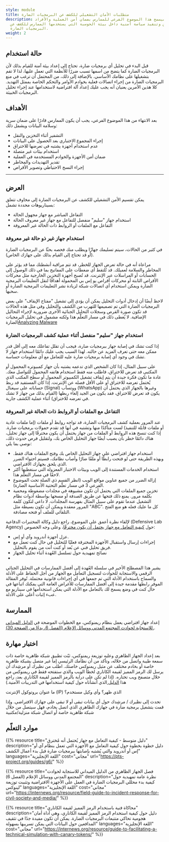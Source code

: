 ```yaml
---
style: module
title: متطلبات الأمان التشغيلي للكشف عن البرمجيات الضارة
description: سيسمح هذا الموضوع الفرعي للممارس بضمان أمن العملية والأفراد
  المعنيين وتنفيذ سياسة أمنية داخل بيئة الحوسبة التي يستخدمها الممارس للكشف عن
  البرمجيات الضارة.
weight: 2
---
```


## حالة استخدام

قبل البدء في تحليل أي برمجيات ضارة، تحتاج إلى إعداد بيئة آمنة للقيام بذلك لأن البرمجيات الضارة كما يتضح من اسمها تسبب ضررًا للأنظمة التي تعمل عليها، لذا لا تقم بتشغيلها على نظامك الأساسي. بالإضافة إلى ذلك، من المحتمل أن ترغب في منع البرمجيات الضارة من إجراء اتصالات فعلية بخوادم الأوامر والتحكم الخاصة بممثل التهديد. كلا هذين الأمرين يعنيان أنه يجب عليك إعداد آلة افتراضية لاستخدامها عند إجراء تحليل البرمجيات الخبيثة.


## الأهداف 

بعد الانتهاء من هذا الموضوع الفرعي، يجب أن يكون الممارس قادرًا على ضمان سرية وسلامة البيانات ويشمل ذلك: 

- التشفير أثناء التخزين والنقل
- إجراء المجموع الاختباري بعد الحصول على البيانات
- عدم استخدام أجهزة يشتبه في تعرضها للاختراق
- استخدام بيئات غير متصلة
- ضمان أمن الأجهزة والخوادم المستخدمة في العملية
- تقدير التهديدات والمخاطر
- إجراء النسخ الاحتياطي وتصوير الأقراص
---
## العرض 
يمكن تقسيم الأمن التشغيلي للكشف عن البرمجيات الضارة إلى مخاوف تتعلق بسيناريوهات محددة تشمل:

- التفاعل المباشر مع جهاز مجهول الحالة 
- استخدام جهاز "سليم" منفصل للتفاعل مع جهاز غير معروف الحالة
- التفاعل مع الملفات أو الروابط ذات الحالة غير المعروفة



### استخدام جهاز غير ذو حالة غير معروفة

في كثير من الحالات، سيتم تسليمك جهازًا ويطلب منك فحصه بحثًا عن البرمجيات الضارة (أو قد تحتاج إلى القيام بذلك على جهازك الخاص).

مراعاة أنه في حالة تعرض الجهاز للخطر، قد تتم مراقبة أنشطتك مما قد يؤثر على المخاطر والسلامة لعميلك. قد تُلتقط أي ضغطات على المفاتيح بما في ذلك الوصول إلى الحسابات أو المراسلات عبر الإنترنت. قد تُصبح أجهزة التخزين الخارجية مثل محركات الأقراص الثابتة أو محركات أقراص يو إس بي المحمولة أهدافًا لنقل التعليمات البرمجية الضارة ويمكن استخدام أي اتصالات شبكة لزيادة نشر التعليمات البرمجية الضارة أو سحبها. 

لاحظ أيضًا أن إدخال أدوات التحليل يمكن أن يؤدي إلى تشغيل "مفتاح الإيقاف" على بعض البرمجيات الضارة التي تم تصميمها للتهرب من الكشف والتحليل وفي مثل هذه الحالات قد تكون صورة القرص وسجلات التحليل الجنائية الأخرى ضرورية لإجراء التحاليل الإضافية. لا يُغطى ذلك في مسار التعلّم هذا ولكنه مشمول في تحليل البرمجيات الضارة[Analyzing Malware](/en/learning-path/3/)


### استخدام جهاز "سليم" منفصل أثناء عملية كشف البرمجيات الضارة

إذا كنت تشك في إصابة جهاز ببرمجيات ضارة، فيجب أن تقلل تفاعلك معه إلى أقل قدر ممكن معه حتى تعرف المزيد عن حالته. لهذا السبب يجب عليك دائمًا استخدام جهاز لا تشك في وجود أي إصابة برمجيات ضارة عليه للتعامل مع أي معلومات حساسة. 

على سبيل المثال، إذا كان الشخص الذي تدعمه يشتبه بأن جهاز كمبيوتره المحمول أو المكتبي قد تعرض للاختراق، فاطلب منه فقط استخدام هاتفه المحمول للتواصل معك. عادة ما تكون فكرة جيدة أن يتم إيقاف تشغيل الكمبيوتر المحمول أو سطح المكتب الذي يُحتمل تعرضه للاختراق أو على الأقل فصله عن الإنترنت. إذا كان المستفيد قد ربط حساباته على سيغنال (Signal) ووتسآب (WhatsApp) وغيرها بالجهاز الذي يحتمل أن يكون قد تعرض للاختراق، فقد يكون من الجيد إلغاء ربطها (القيام بذلك من جهاز لا تشك في تعرضه للاختراق) أثناء عملية الكشف جارية.

### التفاعل مع الملفات أو الروابط ذات الحالة غير المعروفة

عند المرور بعملية كشف البرمجيات الضارة، قد تواجه روابط أو ملفات (إما ملفات عادية أو ملفات قابلة للتنفيذ) لست متأكدًا منها وتشتبه في أنها قد تقدم حمولات برمجيات ضارة. إذا كنت تنسخ هذه الروابط أو الملفات من جهاز يحتمل أن يكون مخترقًا إلى جهاز تحليل، هناك دائمًا خطر بأن يصيب أيضًا جهاز التحليل الخاص بك، ولتقليل فرص حدوث ذلك، نوصي بما يلي:

- استخدام جهاز افتراضي على جهاز التحليل الخاص بك وفتح الملفات هناك فقط. وبهذه الطريقة حتى لو فتحت رابطًا أو ملفًا ضارًا وأصاب نظامك، فسيتم احتواء الضرر الذي يلحق بجهازك الافتراضي.
- استخدام الخدمات المستندة إلى الويب وبيئات الاختبار المعزولة التي سنغطيها أكثر لاحقًا في مسار التعلّم هذا.
- إزالة الضرر من جميع عناوين مواقع الويب (انظر القسم ذي الصلة تحت الموضوع الفرعي 3 في مسار تعلّم التحتية الأساسية الضارة).
- تخزين جميع الملفات التي يحتمل أن تكون مشبوهة في مجلدات مضغوطة ومحمية بكلمة مرور. يمنع ذلك فتحها عن طريق الصدفة أو مسحها بواسطة أدوات نظام التشغيل عندما تقوم على سبيل المثال بفهرسة المجلدات. لا داعي لتكون كلمة المرور معقدة ويمكن أن تكون بسيطة مثل "ABC". كل ما عليك فعله هو منع الفتح التلقائي للملف أو فتحه مصادفة.

لإلقاء نظرة أعمق على الموضوع، راجع دليل وكالة المختبرات الدفاعية (Defensive Lab Agency) حول [كيفية التعامل مع جهاز يحتمل أن يكون مخترقًا](https://pts-project.org/guides/g6/)، وعلى وجه الخصوص:

- عزل أجهزة أندرويد وآي أو إس.
- إجراءات إرسال واستقبال الأجهزة المخترقة فعليًا للتحليل في حال كنت تعمل مع فريق تحليل فني عن بُعد أو كنت أنت من يقوم بالتحليل.
- نصائح تمهيدية حول تسلسل العُهدة أثناء تحليل الجهاز
- 
يشير هذا المصطلح الأخير في سلسلة العُهدة إلى أفضل الممارسات في التحليل الجنائي الرقمي والاستجابة للحوادث لتسجيل التعامل مع الجهاز من أجل الحفاظ على الأدلة والسماح باستخدام الأدلة التي تم جمعها في أي إجراءات قانونية محتملة. تُوفر المقالة الموفر رابطها مقدمة جيدة إلى أفضل الممارسات للأغراض العامة التي يمكنك اتباعها في حال كنت في وضع يسمح لك بالتعامل مع الأدلة التي يمكن استخدامها في سيناريو مع عبء إثبات أعلى على الأدلة.
## الممارسة

إعداد جهاز افتراضي يعمل بنظام ريمنوكس، مع الخطوات الموضحة في [الدليل الميداني للاستجابة لحوادث المجتمع المدني ووسائل الإعلام (الفصل 6، بدءًا من الصفحة 30).](https://internews.org/resource/field-guide-to-incident-response-for-civil-society-and-media/).

## اختبار مهارة

بعد إعداد الجهاز الظاهري وعليه توزيعة ريمنوكس، ثبّت تطبيق شبكة ظاهرية خاصة ذات سمعة طيبة واتصل من خلاله، وتأكد من أن نظامك الرئيسي إما غير متصل بشبكة ظاهرية خاصة أو بخادم مختلف عن مثيل ريمنوكس خاصتك. اطلب من نظيرك أو مرشِدك أن يرسل لك الرمز المميز لقيمة الكاناري لخطأ الويب والذي ستفتحه فقط في ريمنوكس من خلال متصفح ويب تختاره. (إذا لم تكن على دراية بالرمز المميز لقيمة الكاناري بعد، راجع هذا [الدليل ](https://internews.org/resource/guide-to-facilitating-a-technical-simulation-with-canary-tokens/)الذي أنشأناه حول كيفية استخدامها في التدريبات الأمنية.)

ما عنوان بروتوكول الإنترنت (IP) الذي ظهر؟ وأي وكيل مستخدم؟

تحدث إلى نظيرك / مرشِدك حول أي بيانات تبقى أو لا تبقى على جهازك الافتراضي. وإذا قمت بتشغيل برمجية ضارة في جهازك الظاهري الذي اتصل بخادم، فهل سيتصل من خلال شبكة ظاهرية خاصة أو اتصال شبكة منزلية/مكتبية



## موارد التعلّم

{{% resource title="دليل متوسط - كيفية التعامل مع جهاز يُحتمل أنه مُخترق" description="دليل خطوة بخطوة حول كيفية التعامل مع الأجهزة التي تعمل بنظام آي أو إس أو أندرويد والتي يُشتبه بإصابتها ببرمجيات ضارة قبل بدء أعمال الكشف" languages="اللغة الإنجليزية" cost="مجاني" url="https://pts-project.org/guides/g6/" %}}

{{% resource title="فصل الجهاز الظاهري من الدليل الميداني للاستجابة لحوادث المجتمع المدني ووسائل الإعلام (الفصل 6)" description="نظرة عامة تمهيدية حول كيفية بدء محللي البرمجيات الضارة في العمل على الأجهزة الافتراضية وتثبيت توزيعة لينوكس" languages="اللغة الإنجليزية" cost="مجاني" url="https://internews.org/resource/field-guide-to-incident-response-for-civil-society-and-media/" %}}

{{% resource title="محاكاة فنية باستخدام الرمز المميز لقيمة الكاناري" description="دليل حول كيفية استخدام الرمز المميز لقيمة الكاناري، وهي أداة أمان هجومية تحاكي متتبعات البرمجيات الضارة. يمكن أن تكون مفيدة جدًا في تثقيف المدافعين حول البيانات التي يمكن تسريبها بسهولة" languages="اللغة الإنجليزية" cost="مجاني" url="https://internews.org/resource/guide-to-facilitating-a-technical-simulation-with-canary-tokens/" %}}



